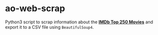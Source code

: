 # ao-web-scrap
Python3 script to scrap information about the [__IMDb Top 250 Movies__]("https://www.imdb.com/chart/top") and export it to a CSV file using `BeautifulSoup4`.
